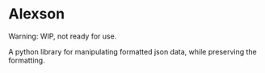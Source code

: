 # Alexson

Warning: WIP, not ready for use.

A python library for manipulating formatted json data, while preserving the formatting.

